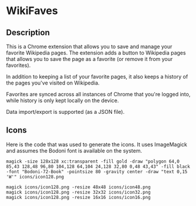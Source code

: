 # WikiFaves

## Description

This is a Chrome extension that allows you to save and manage your favorite
Wikipedia pages. The extension adds a button to Wikipedia pages that allows you
to save the page as a favorite (or remove it from your favorites).

In addition to keeping a list of your favorite pages, it also keeps a history of
the pages you've visited on Wikipedia.

Favorites are synced across all instances of Chrome that you're logged into,
while history is only kept locally on the device.

Data import/export is supported (as a JSON file).


## Icons

Here is the code that was used to generate the icons. It uses ImageMagick and
assumes the Bodoni font is available on the system.

```
magick -size 128x128 xc:transparent -fill gold -draw "polygon 64,0 85,43 128,48 96,80 104,128 64,104 24,128 32,80 0,48 43,43" -fill black -font "Bodoni-72-Book" -pointsize 80 -gravity center -draw "text 0,15 'W'" icons/icon128.png

magick icons/icon128.png -resize 48x48 icons/icon48.png
magick icons/icon128.png -resize 32x32 icons/icon32.png
magick icons/icon128.png -resize 16x16 icons/icon16.png
```

